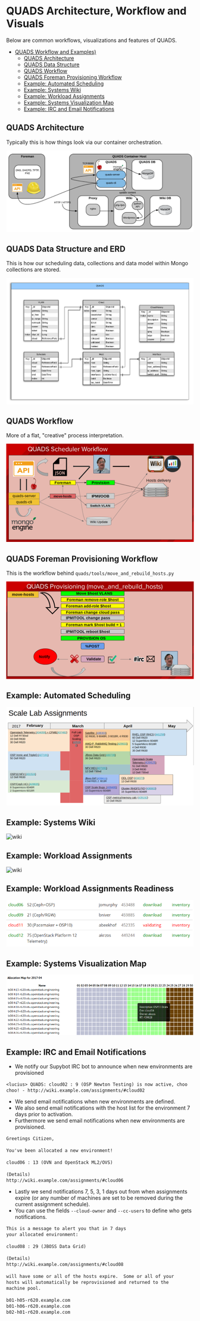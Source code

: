 # QUADS Architecture, Workflow and Visuals

Below are common workflows, visualizations and features of QUADS.

* [QUADS Workflow and Examples)](#quads-workflow-and-visuals)
    * [QUADS Architecture](#quads-architecture)
    * [QUADS Data Structure](#quads-data-structure-and-erd)
    * [QUADS Workflow](#quads-workflow)
    * [QUADS Foreman Provisioning Workflow](#quads-foreman-provisioning-workflow)
    * [Example: Automated Scheduling](#example-automated-scheduling)
    * [Example: Systems Wiki](#example-systems-wiki)
    * [Example: Workload Assignments](#example-workload-assignments)
    * [Example: Systems Visualization Map](#example-systems-visualization-map)
    * [Example: IRC and Email Notifications](#example-irc-and-email-notifications)

## QUADS Architecture
Typically this is how things look via our container orchestration.

![quadsarchitecture](../image/quads-container-architecture.png?raw=true)

## QUADS Data Structure and ERD
This is how our scheduling data, collections and data model within Mongo collections are stored.

![quads-erd-mongo](../image/quads-erd-mongo.png?raw=true)

## QUADS Workflow
More of a flat, "creative" process interpretation.

![quadsworkflow](../image/quads-workflow.png?raw=true)

## QUADS Foreman Provisioning Workflow
This is the workflow behind `quads/tools/move_and_rebuild_hosts.py`

![quadsforemanarch](../image/quads-foreman-workflow.png?raw=true)

## Example: Automated Scheduling

![quads-schedule](../image/quads-example-scheduling.png?raw=true)

## Example: Systems Wiki

![wiki](../image/quads-wiki.png?raw=true)

## Example: Workload Assignments

![wiki](../image/quads-assignments.png?raw=true)

## Example: Workload Assignments Readiness

![wiki](../image/quads-assignment-readiness.png?raw=true)

## Example: Systems Visualization Map

![wiki](../image/quads-visual.png?raw=true)

## Example: IRC and Email Notifications
   - We notify our Supybot IRC bot to announce when new environments are provisioned

```
<lucius> QUADS: cloud02 : 9 (OSP Newton Testing) is now active, choo choo! - http://wiki.example.com/assignments/#cloud02
```
   - We send email notifications when new environments are defined.
   - We also send email notifications with the host list for the environment 7 days prior to activation.
   - Furthermore we send email notifications when new environments are provisioned.

```
Greetings Citizen,

You've been allocated a new environment!

cloud06 : 13 (OVN and OpenStack ML2/OVS)

(Details)
http://wiki.example.com/assignments/#cloud06

```
   - Lastly we send notifications 7, 5, 3, 1 days out from when assignments expire (or any number of machines are set to be removed during the current assignment schedule).
   - You can use the fields ```--cloud-owner``` and ```--cc-users``` to define who gets notifications.
```
This is a message to alert you that in 7 days
your allocated environment:

cloud08 : 29 (JBOSS Data Grid)

(Details)
http://wiki.example.com/assignments/#cloud08

will have some or all of the hosts expire.  Some or all of your
hosts will automatically be reprovisioned and returned to the
machine pool.

b01-h05-r620.example.com
b01-h06-r620.example.com
b02-h01-r620.example.com

```
